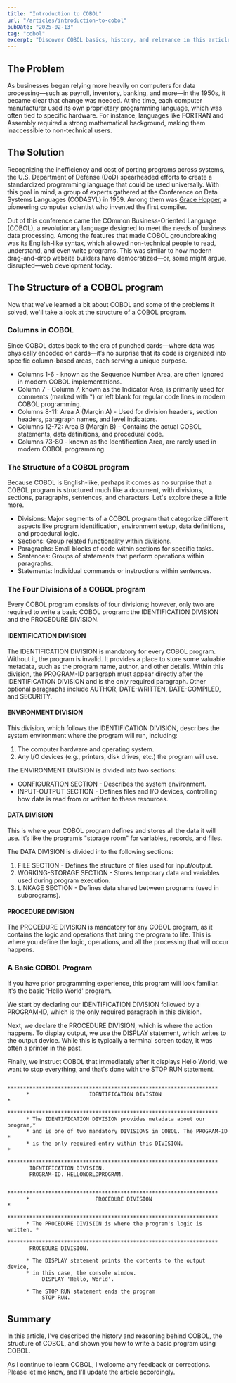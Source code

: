 ```yaml
---
title: "Introduction to COBOL"
url: "/articles/introduction-to-cobol"
pubDate: "2025-02-13"
tag: "cobol"
excerpt: "Discover COBOL basics, history, and relevance in this article. Learn why this enduring language still matters in modern tech."
---
```

## The Problem
As businesses began relying more heavily on computers for data processing—such as payroll, inventory, banking, and more—in the 1950s, it became clear that change was needed. At the time, each computer manufacturer used its own proprietary programming language, which was often tied to specific hardware. For instance, languages like FORTRAN and Assembly required a strong mathematical background, making them inaccessible to non-technical users.

## The Solution
Recognizing the inefficiency and cost of porting programs across systems, the U.S. Department of Defense (DoD) spearheaded efforts to create a standardized programming language that could be used universally. With this goal in mind, a group of experts gathered at the Conference on Data Systems Languages (CODASYL) in 1959. Among them was [Grace Hopper](https://en.wikipedia.org/wiki/Grace_Hopper), a pioneering computer scientist who invented the first compiler.

Out of this conference came the COmmon Business-Oriented Language (COBOL), a revolutionary language designed to meet the needs of business data processing. Among the features that made COBOL groundbreaking was its English-like syntax, which allowed non-technical people to read, understand, and even write programs. This was similar to how modern drag-and-drop website builders have democratized—or, some might argue, disrupted—web development today.

## The Structure of a COBOL program
Now that we've learned a bit about COBOL and some of the problems it solved, we'll take a look at the structure of a COBOL program.

### Columns in COBOL
Since COBOL dates back to the era of punched cards—where data was physically encoded on cards—it’s no surprise that its code is organized into specific column-based areas, each serving a unique purpose.

* Columns 1-6 - known as the Sequence Number Area, are often ignored in modern COBOL implementations.
* Column 7 - Column 7, known as the Indicator Area, is primarily used for comments (marked with *) or left blank for regular code lines in modern COBOL programming.
* Columns 8-11: Area A (Margin A) - Used for division headers, section headers, paragraph names, and level indicators.
* Columns 12-72: Area B (Margin B) - Contains the actual COBOL statements, data definitions, and procedural code.
* Columns 73-80 - known as the Identification Area, are rarely used in modern COBOL programming.

### The Structure of a COBOL program
Because COBOL is English-like, perhaps it comes as no surprise that a COBOL program is structured much like a document, with divisions, sections, paragraphs, sentences, and characters. Let's explore these a little more.

* Divisions: Major segments of a COBOL program that categorize different aspects like program identification, environment setup, data definitions, and procedural logic.
* Sections: Group related functionality within divisions.
* Paragraphs: Small blocks of code within sections for specific tasks.
* Sentences: Groups of statements that perform operations within paragraphs.
* Statements: Individual commands or instructions within sentences.

### The Four Divisions of a COBOL program
Every COBOL program consists of four divisions; however, only two are required to write a basic COBOL program: the IDENTIFICATION DIVISION and the PROCEDURE DIVISION.

#### IDENTIFICATION DIVISION
The IDENTIFICATION DIVISION is mandatory for every COBOL program. Without it, the program is invalid. It provides a place to store some valuable metadata, such as the program name, author, and other details. Within this division, the PROGRAM-ID paragraph must appear directly after the IDENTIFICATION DIVISION and is the only required paragraph. Other optional paragraphs include AUTHOR, DATE-WRITTEN, DATE-COMPILED, and SECURITY.

#### ENVIRONMENT DIVISION
This division, which follows the IDENTIFICATION DIVISION, describes the system environment where the program will run, including:

1. The computer hardware and operating system.
1. Any I/O devices (e.g., printers, disk drives, etc.) the program will use.

The ENVIRONMENT DIVISION is divided into two sections:

* CONFIGURATION SECTION - Describes the system environment.
* INPUT-OUTPUT SECTION - Defines files and I/O devices, controlling how data is read from or written to these resources.

#### DATA DIVISION
This is where your COBOL program defines and stores all the data it will use. It’s like the program’s "storage room" for variables, records, and files.

The DATA DIVISION is divided into the following sections:

1. FILE SECTION - Defines the structure of files used for input/output.
1. WORKING-STORAGE SECTION - Stores temporary data and variables used during program execution.
1. LINKAGE SECTION - Defines data shared between programs (used in subprograms).

#### PROCEDURE DIVISION
The PROCEDURE DIVISION is mandatory for any COBOL program, as it contains the logic and operations that bring the program to life. This is where you define the logic, operations, and all the processing that will occur happens.

### A Basic COBOL Program
If you have prior programming experience, this program will look familiar. It's the basic 'Hello World' program.

We start by declaring our IDENTIFICATION DIVISION followed by a PROGRAM-ID, which is the only required paragraph in this division.

Next, we declare the PROCEDURE DIVISION, which is where the action happens. To display output, we use the DISPLAY statement, which writes to the output device. While this is typically a terminal screen today, it was often a printer in the past.

Finally, we instruct COBOL that immediately after it displays Hello World, we want to stop everything, and that's done with the STOP RUN statement.

```cobol
      *******************************************************************
      *                   IDENTIFICATION DIVISION                       *
      *******************************************************************
      * The IDENTIFICATION DIVISION provides metadata about our program,*
      * and is one of two mandatory DIVISIONS in COBOL. The PROGRAM-ID  *
      * is the only required entry within this DIVISION.                *
      *******************************************************************
       IDENTIFICATION DIVISION.
       PROGRAM-ID. HELLOWORLDPROGRAM.
      
      *******************************************************************
      *                     PROCEDURE DIVISION                          *
      *******************************************************************
      * The PROCEDURE DIVISION is where the program's logic is written. *
      *******************************************************************
       PROCEDURE DIVISION.

      * The DISPLAY statement prints the contents to the output device,
      * in this case, the console window.
           DISPLAY 'Hello, World'.

      * The STOP RUN statement ends the program
           STOP RUN.
```

## Summary
In this article, I've described the history and reasoning behind COBOL, the structure of COBOL, and shown you how to write a basic program using COBOL.

As I continue to learn COBOL, I welcome any feedback or corrections. Please let me know, and I’ll update the article accordingly.


